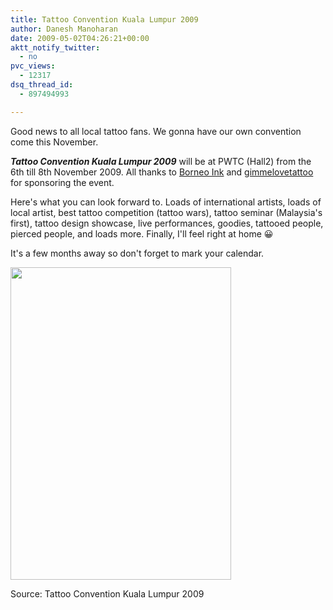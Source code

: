 ```yaml
---
title: Tattoo Convention Kuala Lumpur 2009
author: Danesh Manoharan
date: 2009-05-02T04:26:21+00:00
aktt_notify_twitter:
  - no
pvc_views:
  - 12317
dsq_thread_id:
  - 897494993

---
```

Good news to all local tattoo fans. We gonna have our own convention come this November.

_**Tattoo Convention Kuala Lumpur 2009**_ will be at PWTC (Hall2) from the 6th till 8th November 2009. All thanks to [Borneo Ink][1] and [gimmelovetattoo][2] for sponsoring the event.

Here's what you can look forward to. Loads of international artists, loads of local artist, best tattoo competition (tattoo wars), tattoo seminar (Malaysia's first), tattoo design showcase, live performances, goodies, tattooed people, pierced people, and loads more. Finally, I'll feel right at home 😀

It's a few months away so don't forget to mark your calendar.

<img loading="lazy" class="alignnone" title="Tattoo Convention Kuala Lumpur 2009" src="http://farm4.static.flickr.com/3591/3493305976_6164a914e6.jpg" alt="" width="353" height="500" /> 

Source: Tattoo Convention Kuala Lumpur 2009

 [1]: http://www.borneoink.com/
 [2]: http://www.gimmelovetattoo.com/